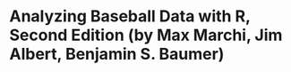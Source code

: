 # **Analyzing Baseball Data with R, Second Edition (by Max Marchi, Jim Albert, Benjamin S. Baumer)**
